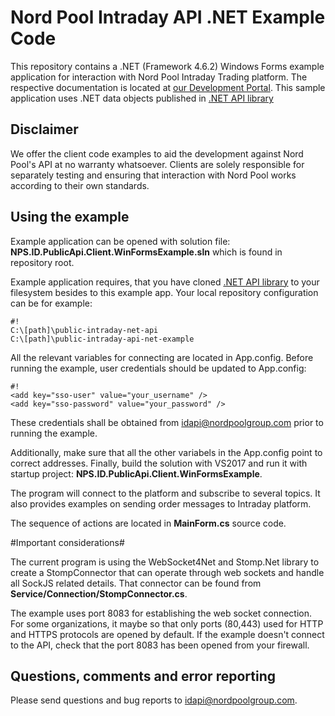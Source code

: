 ﻿# Nord Pool Intraday API .NET Example Code #

This repository contains a .NET (Framework 4.6.2) Windows Forms example application for interaction with Nord Pool Intraday Trading platform. The respective documentation is located at [our Development Portal](https://developers.nordpoolgroup.com/v1.0/docs/id-introduction). 
This sample application uses .NET data objects published in [.NET API library](https://bitbucket.org/nordpoolspot/public-intraday-net-api)

## Disclaimer ##

We offer the client code examples to aid the development against Nord Pool's API at no warranty whatsoever. Clients are solely responsible for separately testing and ensuring that interaction with Nord Pool works according to their own standards.

## Using the example ##

Example application can be opened with solution file: **NPS.ID.PublicApi.Client.WinFormsExample.sln** which is found in repository root.

Example application requires, that you have cloned [.NET API library](https://bitbucket.org/nordpoolspot/public-intraday-net-api) to your filesystem besides to this example app. Your local repository configuration can be for example:
```
#!
C:\[path]\public-intraday-net-api
C:\[path]\public-intraday-api-net-example
```

All the relevant variables for connecting are located in App.config. Before running the example, user credentials should be updated to App.config:
```
#!
<add key="sso-user" value="your_username" />
<add key="sso-password" value="your_password" />
```
These credentials shall be obtained from [idapi@nordpoolgroup.com](mailto:idapi@nordpoolgroup.com) prior to running the example.

Additionally, make sure that all the other variabels in the App.config point to correct addresses.
Finally, build the solution with VS2017 and run it with startup project: **NPS.ID.PublicApi.Client.WinFormsExample**.

The program will connect to the platform and subscribe to several topics. It also provides examples on sending order messages to Intraday platform.

The sequence of actions are located in **MainForm.cs** source code.

#Important considerations#

The current program is using the WebSocket4Net and Stomp.Net library to create a StompConnector that can operate through web sockets and handle all SockJS related details. That connector can be found from **Service/Connection/StompConnector.cs**.

The example uses port 8083 for establishing the web socket connection. For some organizations, it maybe so that only ports (80,443) used for HTTP and HTTPS protocols are opened by default. If the example doesn't connect to the API, check that the port 8083 has been opened from your firewall.

## Questions, comments and error reporting ##

Please send questions and bug reports to [idapi@nordpoolgroup.com](mailto:idapi@nordpoolgroup.com).